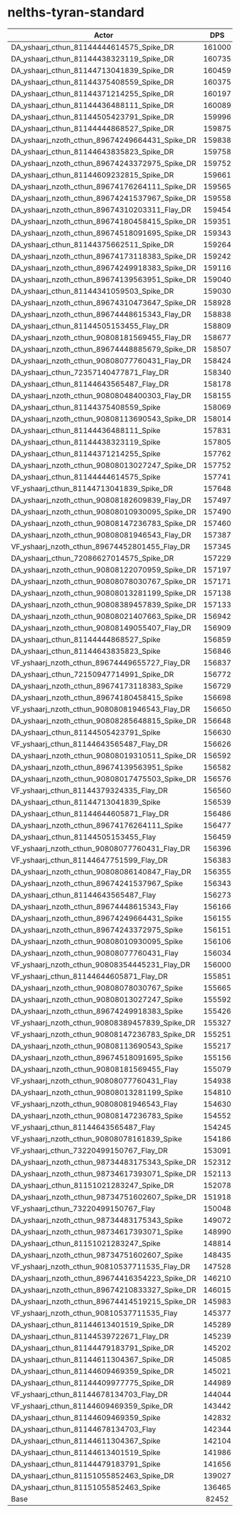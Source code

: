 # nelths-tyran-standard
| Actor | DPS | Increase |
|---|:---:|:---:|
|DA_yshaarj_cthun_81144444614575_Spike_DR|161000|95.27%|
|DA_yshaarj_cthun_81144438323119_Spike_DR|160735|94.94%|
|DA_yshaarj_cthun_81144713041839_Spike_DR|160459|94.61%|
|DA_yshaarj_cthun_81144375408559_Spike_DR|160375|94.51%|
|DA_yshaarj_cthun_81144371214255_Spike_DR|160197|94.29%|
|DA_yshaarj_cthun_81144436488111_Spike_DR|160089|94.16%|
|DA_yshaarj_cthun_81144505423791_Spike_DR|159996|94.05%|
|DA_yshaarj_cthun_81144444868527_Spike_DR|159875|93.90%|
|DA_yshaarj_nzoth_cthun_89674249664431_Spike_DR|159838|93.86%|
|DA_yshaarj_cthun_81144643835823_Spike_DR|159758|93.76%|
|DA_yshaarj_nzoth_cthun_89674243372975_Spike_DR|159752|93.75%|
|DA_yshaarj_cthun_81144609232815_Spike_DR|159661|93.64%|
|DA_yshaarj_nzoth_cthun_89674176264111_Spike_DR|159565|93.52%|
|DA_yshaarj_nzoth_cthun_89674241537967_Spike_DR|159558|93.52%|
|DA_yshaarj_nzoth_cthun_89674310203311_Flay_DR|159454|93.39%|
|DA_yshaarj_nzoth_cthun_89674180458415_Spike_DR|159351|93.27%|
|DA_yshaarj_nzoth_cthun_89674518091695_Spike_DR|159343|93.26%|
|DA_yshaarj_cthun_81144375662511_Spike_DR|159264|93.16%|
|DA_yshaarj_nzoth_cthun_89674173118383_Spike_DR|159242|93.13%|
|DA_yshaarj_nzoth_cthun_89674249918383_Spike_DR|159116|92.98%|
|DA_yshaarj_nzoth_cthun_89674139563951_Spike_DR|159040|92.89%|
|DA_yshaarj_cthun_81144341059503_Spike_DR|159030|92.88%|
|DA_yshaarj_nzoth_cthun_89674310473647_Spike_DR|158928|92.75%|
|DA_yshaarj_nzoth_cthun_89674448615343_Flay_DR|158838|92.64%|
|DA_yshaarj_cthun_81144505153455_Flay_DR|158809|92.61%|
|DA_yshaarj_nzoth_cthun_90808181569455_Flay_DR|158677|92.45%|
|DA_yshaarj_nzoth_cthun_89674448885679_Spike_DR|158507|92.24%|
|DA_yshaarj_nzoth_cthun_90808077760431_Flay_DR|158424|92.14%|
|DA_yshaarj_cthun_72357140477871_Flay_DR|158340|92.04%|
|DA_yshaarj_cthun_81144643565487_Flay_DR|158178|91.84%|
|DA_yshaarj_nzoth_cthun_90808048400303_Flay_DR|158155|91.81%|
|DA_yshaarj_cthun_81144375408559_Spike|158069|91.71%|
|DA_yshaarj_nzoth_cthun_90808113690543_Spike_DR|158014|91.64%|
|DA_yshaarj_cthun_81144436488111_Spike|157831|91.42%|
|DA_yshaarj_cthun_81144438323119_Spike|157805|91.39%|
|DA_yshaarj_cthun_81144371214255_Spike|157762|91.34%|
|DA_yshaarj_nzoth_cthun_90808013027247_Spike_DR|157752|91.33%|
|DA_yshaarj_cthun_81144444614575_Spike|157741|91.31%|
|VF_yshaarj_cthun_81144713041839_Spike_DR|157648|91.20%|
|DA_yshaarj_nzoth_cthun_90808182609839_Flay_DR|157497|91.02%|
|DA_yshaarj_nzoth_cthun_90808010930095_Spike_DR|157490|91.01%|
|DA_yshaarj_nzoth_cthun_90808147236783_Spike_DR|157460|90.97%|
|DA_yshaarj_nzoth_cthun_90808081946543_Flay_DR|157387|90.88%|
|VF_yshaarj_nzoth_cthun_89674452801455_Flay_DR|157345|90.83%|
|DA_yshaarj_cthun_72086627014575_Spike_DR|157229|90.69%|
|DA_yshaarj_nzoth_cthun_90808122070959_Spike_DR|157197|90.65%|
|DA_yshaarj_nzoth_cthun_90808078030767_Spike_DR|157171|90.62%|
|DA_yshaarj_nzoth_cthun_90808013281199_Spike_DR|157138|90.58%|
|DA_yshaarj_nzoth_cthun_90808389457839_Spike_DR|157133|90.58%|
|DA_yshaarj_nzoth_cthun_90808021407663_Spike_DR|156942|90.34%|
|DA_yshaarj_nzoth_cthun_90808149055407_Flay_DR|156909|90.30%|
|DA_yshaarj_cthun_81144444868527_Spike|156859|90.24%|
|DA_yshaarj_cthun_81144643835823_Spike|156846|90.23%|
|VF_yshaarj_nzoth_cthun_89674449655727_Flay_DR|156837|90.22%|
|DA_yshaarj_cthun_72150947714991_Spike_DR|156772|90.14%|
|DA_yshaarj_nzoth_cthun_89674173118383_Spike|156729|90.09%|
|DA_yshaarj_nzoth_cthun_89674180458415_Spike|156698|90.05%|
|VF_yshaarj_nzoth_cthun_90808081946543_Flay_DR|156650|89.99%|
|DA_yshaarj_nzoth_cthun_90808285648815_Spike_DR|156648|89.99%|
|DA_yshaarj_cthun_81144505423791_Spike|156630|89.97%|
|VF_yshaarj_cthun_81144643565487_Flay_DR|156626|89.96%|
|DA_yshaarj_nzoth_cthun_90808019310511_Spike_DR|156592|89.92%|
|DA_yshaarj_nzoth_cthun_89674139563951_Spike|156582|89.91%|
|DA_yshaarj_nzoth_cthun_90808017475503_Spike_DR|156576|89.90%|
|VF_yshaarj_cthun_81144379324335_Flay_DR|156560|89.88%|
|DA_yshaarj_cthun_81144713041839_Spike|156539|89.85%|
|DA_yshaarj_cthun_81144644605871_Flay_DR|156486|89.79%|
|DA_yshaarj_nzoth_cthun_89674176264111_Spike|156477|89.78%|
|DA_yshaarj_cthun_81144505153455_Flay|156459|89.76%|
|VF_yshaarj_nzoth_cthun_90808077760431_Flay_DR|156396|89.68%|
|VF_yshaarj_cthun_81144647751599_Flay_DR|156383|89.67%|
|DA_yshaarj_nzoth_cthun_90808086140847_Flay_DR|156355|89.63%|
|DA_yshaarj_nzoth_cthun_89674241537967_Spike|156343|89.62%|
|DA_yshaarj_cthun_81144643565487_Flay|156273|89.53%|
|DA_yshaarj_nzoth_cthun_89674448615343_Flay|156166|89.40%|
|DA_yshaarj_nzoth_cthun_89674249664431_Spike|156155|89.39%|
|DA_yshaarj_nzoth_cthun_89674243372975_Spike|156151|89.38%|
|DA_yshaarj_nzoth_cthun_90808010930095_Spike|156106|89.33%|
|DA_yshaarj_nzoth_cthun_90808077760431_Flay|156034|89.24%|
|VF_yshaarj_nzoth_cthun_90808354445231_Flay_DR|156000|89.20%|
|VF_yshaarj_cthun_81144644605871_Flay_DR|155851|89.02%|
|DA_yshaarj_nzoth_cthun_90808078030767_Spike|155665|88.79%|
|DA_yshaarj_nzoth_cthun_90808013027247_Spike|155592|88.71%|
|DA_yshaarj_nzoth_cthun_89674249918383_Spike|155426|88.50%|
|VF_yshaarj_nzoth_cthun_90808389457839_Spike_DR|155327|88.38%|
|VF_yshaarj_nzoth_cthun_90808147236783_Spike_DR|155251|88.29%|
|DA_yshaarj_nzoth_cthun_90808113690543_Spike|155217|88.25%|
|DA_yshaarj_nzoth_cthun_89674518091695_Spike|155156|88.18%|
|DA_yshaarj_nzoth_cthun_90808181569455_Flay|155079|88.08%|
|VF_yshaarj_nzoth_cthun_90808077760431_Flay|154938|87.91%|
|DA_yshaarj_nzoth_cthun_90808013281199_Spike|154810|87.76%|
|VF_yshaarj_nzoth_cthun_90808081946543_Flay|154630|87.54%|
|DA_yshaarj_nzoth_cthun_90808147236783_Spike|154552|87.44%|
|VF_yshaarj_cthun_81144643565487_Flay|154245|87.07%|
|VF_yshaarj_nzoth_cthun_90808078161839_Spike|154186|87.00%|
|VF_yshaarj_cthun_73220499150767_Flay_DR|153091|85.67%|
|DA_yshaarj_nzoth_cthun_98734483175343_Spike_DR|152312|84.73%|
|DA_yshaarj_nzoth_cthun_98734617393071_Spike_DR|152113|84.49%|
|DA_yshaarj_cthun_81151021283247_Spike_DR|152078|84.44%|
|DA_yshaarj_nzoth_cthun_98734751602607_Spike_DR|151918|84.25%|
|VF_yshaarj_cthun_73220499150767_Flay|150048|81.98%|
|DA_yshaarj_nzoth_cthun_98734483175343_Spike|149072|80.80%|
|DA_yshaarj_nzoth_cthun_98734617393071_Spike|148990|80.70%|
|DA_yshaarj_cthun_81151021283247_Spike|148814|80.49%|
|DA_yshaarj_nzoth_cthun_98734751602607_Spike|148435|80.03%|
|VF_yshaarj_nzoth_cthun_90810537711535_Flay_DR|147528|78.93%|
|DA_yshaarj_nzoth_cthun_89674416354223_Spike_DR|146210|77.33%|
|DA_yshaarj_nzoth_cthun_89674210833327_Spike_DR|146015|77.09%|
|DA_yshaarj_nzoth_cthun_89674414519215_Spike_DR|145983|77.05%|
|VF_yshaarj_nzoth_cthun_90810537711535_Flay|145377|76.32%|
|DA_yshaarj_cthun_81144613401519_Spike_DR|145289|76.21%|
|DA_yshaarj_cthun_81144539722671_Flay_DR|145239|76.15%|
|DA_yshaarj_cthun_81144479183791_Spike_DR|145202|76.10%|
|DA_yshaarj_cthun_81144611304367_Spike_DR|145085|75.96%|
|DA_yshaarj_cthun_81144609469359_Spike_DR|145021|75.89%|
|DA_yshaarj_cthun_81144409977775_Spike_DR|144989|75.85%|
|VF_yshaarj_cthun_81144678134703_Flay_DR|144044|74.70%|
|VF_yshaarj_cthun_81144609469359_Spike_DR|143442|73.97%|
|DA_yshaarj_cthun_81144609469359_Spike|142832|73.23%|
|DA_yshaarj_cthun_81144678134703_Flay|142344|72.64%|
|DA_yshaarj_cthun_81144611304367_Spike|142104|72.35%|
|DA_yshaarj_cthun_81144613401519_Spike|141986|72.20%|
|DA_yshaarj_cthun_81144479183791_Spike|141656|71.80%|
|DA_yshaarj_cthun_81151055852463_Spike_DR|139027|68.62%|
|DA_yshaarj_cthun_81151055852463_Spike|136465|65.51%|
|Base|82452|0.00%|
